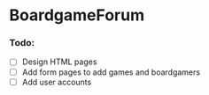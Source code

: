 # BoardgameForum

### Todo:
- [ ] Design HTML pages
- [ ] Add form pages to add games and boardgamers
- [ ] Add user accounts
